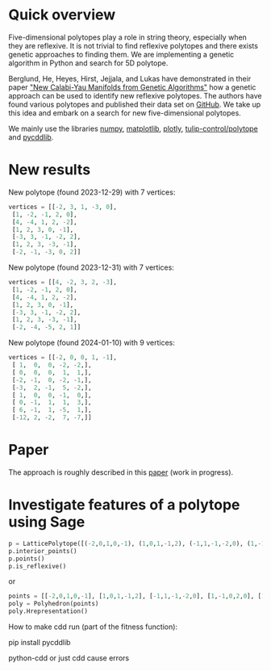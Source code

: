 # Quick overview
Five-dimensional polytopes play a role in string theory, especially when they are reflexive. It is not trivial to find reflexive polytopes and there exists genetic approaches to finding them. We are implementing a genetic algorithm in Python and search for 5D polytope.

Berglund, He, Heyes, Hirst, Jejjala, and Lukas have demonstrated in their paper ["New Calabi-Yau Manifolds from Genetic Algorithms"](https://arxiv.org/abs/2306.06159) how a genetic approach can be used to identify new reflexive polytopes. The authors have found various polytopes and published their data set on [GitHub](https://github.com/elliheyes/Polytope-Generation/tree/main/Data). We take up this idea and embark on a search for new five-dimensional polytopes.

We mainly use the libraries [numpy](https://numpy.org/), [matplotlib](https://matplotlib.org/), [plotly](https://plotly.com/), [tulip-control/polytope](https://github.com/tulip-control/polytope) and [pycddlib](https://pypi.org/project/pycddlib/).

# New results
New polytope (found 2023-12-29) with 7 vertices:

```python
vertices = [[-2, 3, 1, -3, 0],
 [1, -2, -1, 2, 0],
 [4, -4, 1, 2, -2],
 [1, 2, 3, 0, -1],
 [-3, 3, -1, -2, 2],
 [1, 2, 3, -3, -1],
 [-2, -1, -3, 0, 2]]
```

New polytope (found 2023-12-31) with 7 vertices:

```python
vertices = [[4, -2, 3, 2, -3],
 [1, -2, -1, 2, 0],
 [4, -4, 1, 2, -2],
 [1, 2, 3, 0, -1],
 [-3, 3, -1, -2, 2],
 [1, 2, 3, -3, -1],
 [-2, -4, -5, 2, 1]]
```

New polytope (found 2024-01-10) with 9 vertices:

```python
vertices = [[-2, 0, 0, 1, -1],
 [ 1,  0,  0, -2, -2,],
 [ 0,  0,  0,  1,  1,],
 [-2, -1,  0, -2, -1,],
 [-3,  2, -1,  5, -2,],
 [ 1,  0,  0, -1,  0,],
 [ 0, -1,  1,  1,  3,],
 [ 6, -1,  1, -5,  1,],
 [-12, 2, -2,  7, -7,]]
```

# Paper
The approach is roughly described in this [paper](https://sultanow.de/misc/mathematics/polytopes/quest-for-5d-polytopes-using-a-genetic-algorithm.pdf) (work in progress).

# Investigate features of a polytope using Sage

```python
p = LatticePolytope([(-2,0,1,0,-1), (1,0,1,-1,2), (-1,1,-1,-2,0), (1,-1,0,2,0), (1,0,0,-1,0), (0,0,0,2,-1)])
p.interior_points()
p.points()
p.is_reflexive()
```

or

```python
points = [[-2,0,1,0,-1], [1,0,1,-1,2], [-1,1,-1,-2,0], [1,-1,0,2,0], [1,0,0,-1,0], [0,0,0,2,-1]]
poly = Polyhedron(points)
poly.Hrepresentation()
```
How to make cdd run (part of the fitness function):

pip install pycddlib

python-cdd or just cdd cause errors